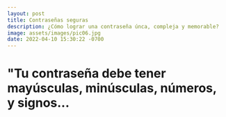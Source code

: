 ```yaml
---
layout: post
title: Contraseñas seguras
description: ¿Cómo lograr una contraseña únca, compleja y memorable?
image: assets/images/pic06.jpg
date: 2022-04-10 15:30:22 -0700
---
```


# "Tu contraseña debe tener mayúsculas, minúsculas, números, y signos...